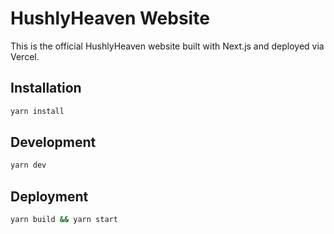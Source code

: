 # HushlyHeaven Website
This is the official HushlyHeaven website built with Next.js and deployed via Vercel.

## Installation
```sh
yarn install
```

## Development
```sh
yarn dev
```

## Deployment
```sh
yarn build && yarn start
```